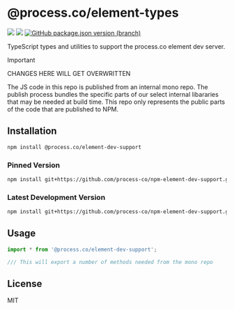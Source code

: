 # @process.co/element-types 
[<img src="https://img.shields.io/npm/v/%40process.co%2Felement-dev-support" />](https://www.npmjs.com/package/@process.co/element-dev-support) 
[<img src="https://img.shields.io/github/v/release/process-co/npm-element-dev-support" />](https://github.com/process-co/npm-element-dev-support/releases/latest) 
[<img alt="GitHub package.json version (branch)" src="https://img.shields.io/github/package-json/v/process-co/npm-element-dev-support/main?color=%23AA00AA" />
](https://github.com/process-co/npm-element-dev-support#main)


TypeScript types and utilities to support the process.co element dev server.



> [!IMPORTANT] 
> CHANGES HERE WILL GET OVERWRITTEN<br/>
> 
> The JS code in this repo is published from an internal mono repo. The publish process bundles the specific parts of our select internal libararies that may be needed at build time. This repo only represents the public parts of the code that are published to NPM.


## Installation

```bash
npm install @process.co/element-dev-support
```

### Pinned Version
```bash
npm install git+https://github.com/process-co/npm-element-dev-support.git#v0.0.1
```

### Latest Development Version
```bash
npm install git+https://github.com/process-co/npm-element-dev-support.git#main
```

## Usage

```typescript
import * from '@process.co/element-dev-support';

/// This will export a number of methods needed from the mono repo

```

## License

MIT 

